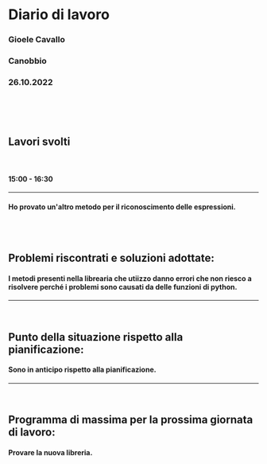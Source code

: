 # **Diario di lavoro**

### **Gioele Cavallo**
### Canobbio
### 26.10.2022
<br><br><br>


## **Lavori svolti**

<br>

#### 15:00 - 16:30
---
#### Ho provato un'altro metodo per il riconoscimento delle espressioni.

<br>
<br>

## **Problemi riscontrati e soluzioni adottate:**
#### I metodi presenti nella librearia che utiizzo danno errori che non riesco a risolvere perché i problemi sono causati da delle funzioni di python.

---
<br>

## **Punto della situazione rispetto alla pianificazione:**
#### Sono in anticipo rispetto alla pianificazione.
---
<br>

## **Programma di massima per la prossima giornata di lavoro:**
#### Provare la nuova libreria.